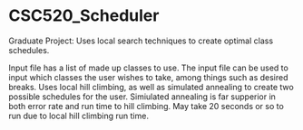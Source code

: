 # CSC520_Scheduler
Graduate Project: Uses local search techniques to create optimal class schedules.

Input file has a list of made up classes to use. The input file can be used to input which classes the user wishes to take, among things such as desired breaks.
Uses local hill climbing, as well as simulated annealing to create two possible schedules for the user. Simiulated annealing is far supperior in both error rate
and run time to hill climbing. May take 20 seconds or so to run due to local hill climbing run time.
